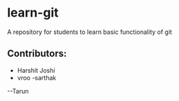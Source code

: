 # learn-git
A repository for students to learn basic functionality of git

## Contributors:

 - Harshit Joshi
- vroo
-sarthak

--Tarun
